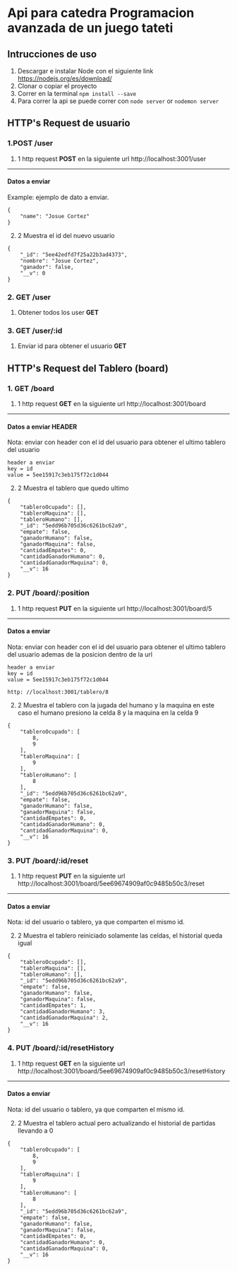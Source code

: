 # Api para catedra Programacion avanzada de un juego tateti

## Intrucciones de uso 
1. Descargar e instalar Node con el siguiente link https://nodejs.org/es/download/
2. Clonar o copiar el proyecto
3. Correr en la terminal `npm install --save`
4. Para correr la api se puede correr con `node server` or `nodemon server`

## HTTP's Request de usuario
### 1.POST /user
1. 1 http request **POST** en la siguiente url http://localhost:3001/user
----
#### Datos a enviar
Example: ejemplo de dato a enviar.
````
{
	"name": "Josue Cortez"
}
````
2. 2 Muestra el id del nuevo usuario
````
{
    "_id": "5ee42edfd7f25a22b3ad4373",
    "nombre": "Josue Cortez",
    "ganador": false,
    "__v": 0
}
````
### 2. GET /user 
1. Obtener todos los user **GET**

### 3. GET /user/:id
1. Enviar id para obtener el usuario **GET**

## HTTP's Request del Tablero (board)
### 1. GET /board

1. 1 http request **GET** en la siguiente url http://localhost:3001/board
----
#### Datos a enviar HEADER 
Nota: enviar con header con el id del usuario para obtener el ultimo tablero del usuario 
````
header a enviar
key = id
value = 5ee15917c3eb175f72c1d044
````

2. 2 Muestra el tablero que quedo ultimo
````
{
    "tableroOcupado": [],
    "tableroMaquina": [],
    "tableroHumano": [],
    "_id": "5edd96b705d36c6261bc62a9",
    "empate": false,
    "ganadorHumano": false,
    "ganadorMaquina": false,
    "cantidadEmpates": 0,
    "cantidadGanadorHumano": 0,
    "cantidadGanadorMaquina": 0,
    "__v": 16
}
````

### 2. PUT /board/:position

1. 1 http request **PUT** en la siguiente url http://localhost:3001/board/5
----
#### Datos a enviar  
Nota: enviar con header con el id del usuario para obtener el ultimo tablero del usuario ademas de la posicion dentro de la url
````
header a enviar
key = id
value = 5ee15917c3eb175f72c1d044

http: //localhost:3001/tablero/8
````

2. 2 Muestra el tablero con la jugada del humano y la maquina en este caso el humano presiono la celda 8 y la maquina en la celda 9
````
{
    "tableroOcupado": [
        8,
        9
    ],
    "tableroMaquina": [
        9
    ],
    "tableroHumano": [
        8
    ],
    "_id": "5edd96b705d36c6261bc62a9",
    "empate": false,
    "ganadorHumano": false,
    "ganadorMaquina": false,
    "cantidadEmpates": 0,
    "cantidadGanadorHumano": 0,
    "cantidadGanadorMaquina": 0,
    "__v": 16
}
````

### 3. PUT /board/:id/reset

1. 1 http request **PUT** en la siguiente url http://localhost:3001/board/5ee69674909af0c9485b50c3/reset
----
#### Datos a enviar
Nota: id del usuario o tablero, ya que comparten el mismo id.

2. 2 Muestra el tablero reiniciado solamente las celdas, el historial queda igual
````
{
    "tableroOcupado": [],
    "tableroMaquina": [],
    "tableroHumano": [],
    "_id": "5edd96b705d36c6261bc62a9",
    "empate": false,
    "ganadorHumano": false,
    "ganadorMaquina": false,
    "cantidadEmpates": 1,
    "cantidadGanadorHumano": 3,
    "cantidadGanadorMaquina": 2,
    "__v": 16
}
````
### 4. PUT /board/:id/resetHistory

1. 1 http request **GET** en la siguiente url http://localhost:3001/board/5ee69674909af0c9485b50c3/resetHistory
----
#### Datos a enviar
Nota: id del usuario o tablero, ya que comparten el mismo id.

2. 2 Muestra el tablero actual pero actualizando el historial de partidas llevando a 0 
````
{
    "tableroOcupado": [
        8,
        9
    ],
    "tableroMaquina": [
        9
    ],
    "tableroHumano": [
        8
    ],
    "_id": "5edd96b705d36c6261bc62a9",
    "empate": false,
    "ganadorHumano": false,
    "ganadorMaquina": false,
    "cantidadEmpates": 0,
    "cantidadGanadorHumano": 0,
    "cantidadGanadorMaquina": 0,
    "__v": 16
}
````

